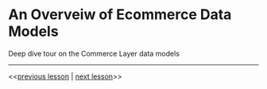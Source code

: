 # An Overveiw of Ecommerce Data Models

Deep dive tour on the Commerce Layer data models

---

<<[previous lesson](#) | [next lesson](#)>>
